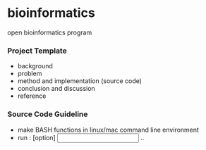 # bioinformatics
open bioinformatics program

### Project Template
  * background 
  * problem
  * method and implementation (source code)
  * conclusion and discussion
  * reference
  
### Source Code Guideline
  * make BASH functions in linux/mac command line environment 
  * run : <program> [option] <input arguments> .. <output>
